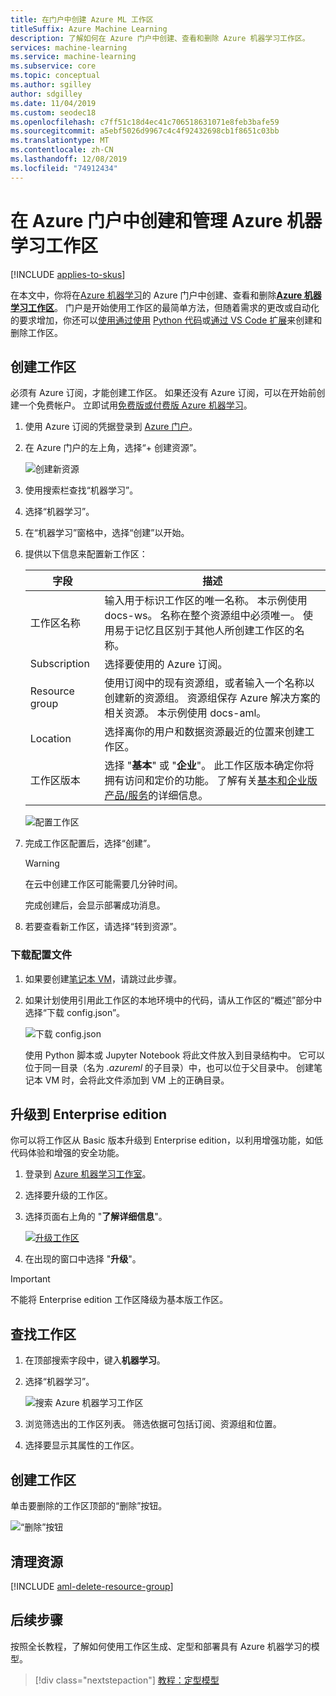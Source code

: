 ```yaml
---
title: 在门户中创建 Azure ML 工作区
titleSuffix: Azure Machine Learning
description: 了解如何在 Azure 门户中创建、查看和删除 Azure 机器学习工作区。
services: machine-learning
ms.service: machine-learning
ms.subservice: core
ms.topic: conceptual
ms.author: sgilley
author: sdgilley
ms.date: 11/04/2019
ms.custom: seodec18
ms.openlocfilehash: c7ff51c18d4ec41c706518631071e8feb3bafe59
ms.sourcegitcommit: a5ebf5026d9967c4c4f92432698cb1f8651c03bb
ms.translationtype: MT
ms.contentlocale: zh-CN
ms.lasthandoff: 12/08/2019
ms.locfileid: "74912434"
---
```

# <a name="create-and-manage-azure-machine-learning-workspaces-in-the-azure-portal"></a>在 Azure 门户中创建和管理 Azure 机器学习工作区
[!INCLUDE [applies-to-skus](../../../includes/aml-applies-to-basic-enterprise-sku.md)]

在本文中，你将在[Azure 机器学习](overview-what-is-azure-ml.md)的 Azure 门户中创建、查看和删除[**Azure 机器学习工作区**](concept-workspace.md)。  门户是开始使用工作区的最简单方法，但随着需求的更改或自动化的要求增加，你还可以[使用通过使用](reference-azure-machine-learning-cli.md) [Python 代码](https://docs.microsoft.com/python/api/overview/azure/ml/intro?view=azure-ml-py)或[通过 VS Code 扩展](how-to-vscode-tools.md#get-started-with-azure-machine-learning-for-visual-studio-code)来创建和删除工作区。

## <a name="create-a-workspace"></a>创建工作区

必须有 Azure 订阅，才能创建工作区。 如果还没有 Azure 订阅，可以在开始前创建一个免费帐户。 立即试用[免费版或付费版 Azure 机器学习](https://aka.ms/AMLFree)。

1. 使用 Azure 订阅的凭据登录到 [Azure 门户](https://portal.azure.com/)。 

1. 在 Azure 门户的左上角，选择“+ 创建资源”。

      ![创建新资源](../../../includes/media/aml-create-in-portal/create-workspace.gif)

1. 使用搜索栏查找“机器学习”。

1. 选择“机器学习”。

1. 在“机器学习”窗格中，选择“创建”以开始。

1. 提供以下信息来配置新工作区：

   字段|描述 
   ---|---
   工作区名称 |输入用于标识工作区的唯一名称。 本示例使用 docs-ws。 名称在整个资源组中必须唯一。 使用易于记忆且区别于其他人所创建工作区的名称。  
   Subscription |选择要使用的 Azure 订阅。
   Resource group | 使用订阅中的现有资源组，或者输入一个名称以创建新的资源组。 资源组保存 Azure 解决方案的相关资源。 本示例使用 docs-aml。 
   Location | 选择离你的用户和数据资源最近的位置来创建工作区。
   工作区版本 | 选择 "**基本**" 或 "**企业**"。  此工作区版本确定你将拥有访问和定价的功能。 了解有关[基本和企业版产品/服务](overview-what-is-azure-ml.md#sku)的详细信息。 

    ![配置工作区](media/how-to-manage-workspace/select-edition.png)

1. 完成工作区配置后，选择“创建”。 

   > [!Warning] 
   > 在云中创建工作区可能需要几分钟时间。

   完成创建后，会显示部署成功消息。 
 
 1. 若要查看新工作区，请选择“转到资源”。

### <a name="download-a-configuration-file"></a>下载配置文件

1. 如果要创建[笔记本 VM](tutorial-1st-experiment-sdk-setup.md#azure)，请跳过此步骤。

1. 如果计划使用引用此工作区的本地环境中的代码，请从工作区的“概述”部分中选择“下载 config.json”。  

   ![下载 config.json](./media/how-to-manage-workspace/configure.png)
   
   使用 Python 脚本或 Jupyter Notebook 将此文件放入到目录结构中。 它可以位于同一目录（名为 *.azureml* 的子目录）中，也可以位于父目录中。 创建笔记本 VM 时，会将此文件添加到 VM 上的正确目录。

## <a name="upgrade"></a>升级到 Enterprise edition

你可以将工作区从 Basic 版本升级到 Enterprise edition，以利用增强功能，如低代码体验和增强的安全功能。

1. 登录到 [Azure 机器学习工作室](https://ml.azure.com)。

1. 选择要升级的工作区。

1. 选择页面右上角的 "**了解详细信息**"。

   [![升级工作区](media/how-to-manage-workspace/upgrade.png)](media/how-to-manage-workspace/upgrade.png#lightbox)

1. 在出现的窗口中选择 "**升级**"。


> [!IMPORTANT]
> 不能将 Enterprise edition 工作区降级为基本版工作区。 

## <a name="view"></a>查找工作区

1. 在顶部搜索字段中，键入**机器学习**。  

1. 选择“机器学习”。

   ![搜索 Azure 机器学习工作区](media/how-to-manage-workspace/find-workspaces.png)

1. 浏览筛选出的工作区列表。 筛选依据可包括订阅、资源组和位置。  

1. 选择要显示其属性的工作区。

## <a name="delete-a-workspace"></a>创建工作区

单击要删除的工作区顶部的“删除”按钮。

  ![“删除”按钮](media/how-to-manage-workspace/delete-workspace.png)


## <a name="clean-up-resources"></a>清理资源

[!INCLUDE [aml-delete-resource-group](../../../includes/aml-delete-resource-group.md)]

## <a name="next-steps"></a>后续步骤

按照全长教程，了解如何使用工作区生成、定型和部署具有 Azure 机器学习的模型。

> [!div class="nextstepaction"]
> [教程：定型模型](tutorial-train-models-with-aml.md)
